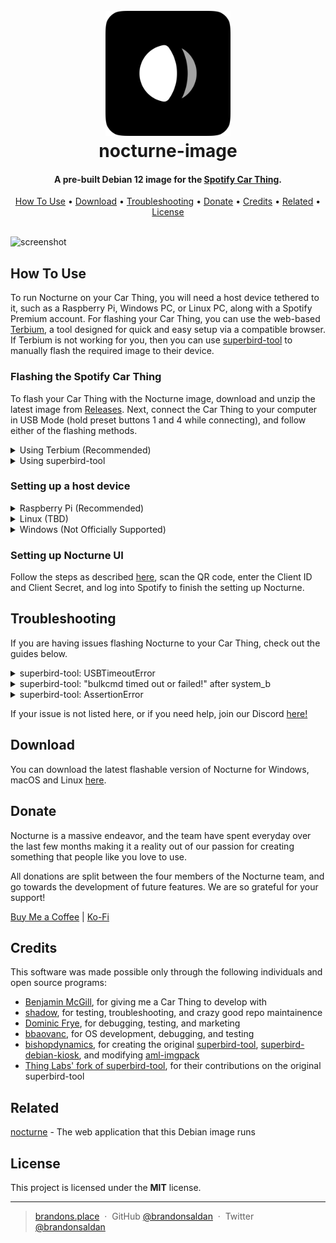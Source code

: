 
<h1 align="center">
  <br>
  <a href="http://www.amitmerchant.com/electron-markdownify"><img src="https://raw.githubusercontent.com/brandonsaldan/nocturne-image/refs/heads/main/pictures/nocturne-logo.png" alt="Markdownify" width="200"></a>
  <br>
  nocturne-image
  <br>
</h1>

<h4 align="center">A pre-built Debian 12 image for the <a href="https://carthing.spotify.com/" target="_blank">Spotify Car Thing</a>.</h4>

<p align="center">
  <a href="#how-to-use">How To Use</a> •
  <a href="#download">Download</a> •
  <a href="#troubleshooting">Troubleshooting</a> •
  <a href="#donate">Donate</a> •
  <a href="#credits">Credits</a> •
  <a href="#related">Related</a> •
  <a href="#license">License</a>
</p>

<br>
<img src="https://raw.githubusercontent.com/brandonsaldan/nocturne-image/refs/heads/main/pictures/nocturne-1.png" alt="screenshot">

## How To Use

To run Nocturne on your Car Thing, you will need a host device tethered to it, such as a Raspberry Pi, Windows PC, or Linux PC, along with a Spotify Premium account. For flashing your Car Thing, you can use the web-based [Terbium](https://terbium.app/), a tool designed for quick and easy setup via a compatible browser. If Terbium is not working for you, then you can use  [superbird-tool](https://github.com/thinglabsoss/superbird-tool) to manually flash the required image to their device. 

### Flashing the Spotify Car Thing

To flash your Car Thing with the Nocturne image, download and unzip the latest image from [Releases](https://github.com/brandonsaldan/nocturne-image/releases). Next, connect the Car Thing to your computer in USB Mode (hold preset buttons 1 and 4 while connecting), and follow either of the flashing methods.

<details>
<summary>Using Terbium (Recommended)</summary>

Open [Terbium](https://terbium.app/) in a web usb compatible browser (ex. Google Chrome, Chromium, etc)

Follow the prompts in Terbium as they follow and select the folder path `/path/to/nocturne-image/image` as the image folder.

</details>

<details>
<summary>Using superbird-tool</summary>

  If you haven't already, download [superbird-tool](https://github.com/thinglabsoss/superbird-tool) and run the setup process detailed [here](https://github.com/thinglabsoss/superbird-tool?tab=readme-ov-file#supported-platforms).

  ```bash
  # Go into the superbird-tool repository
  $ cd /path/to/superbird-tool-main

  # Find device
  $ python superbird_tool.py --find_device

  # Flash Nocturne image, without resetting the data partition 
  $ python superbird_tool.py --dont_reset --restore_device /path/to/nocturne-image/image 
  ```
</details>

### Setting up a host device

<details>
<summary>Raspberry Pi (Recommended)</summary>

NOTE: This setup requires the following extra hardware:
```
- Pi Zero W or Pi Zero 2 W
- Micro USB to USB C Cable (to connect the Car Thing to the Pi)
- Micro USB to USB A/USB C Cable (to power the Pi)  
- SD Card >= 8GB
- 5V 2A power supply
```

Download and open [Raspberry Pi Imager](https://www.raspberrypi.com/software/), select Raspberry Pi OS (Legacy, 64-bit) Lite, select "Edit Settings", check "Set hostname", check "Set username and password" (set a password), check "Configure wireless LAN", (enter your network's SSID and password), check "Set local settings". Open the Services tab, enable SSH, and use password authentication. Write the configured OS to your microSD card and insert it into your Raspberry Pi.

After the OS is successfully flashed to the SD card, copy the setup script to your Pi connect your car thing and run the commands as follows:

```bash
# SSH into Raspberry Pi
$ ssh pi@raspberrypi.local

# Download setup_host_rpi.sh to Raspberry Pi
$ wget https://raw.githubusercontent.com/usenocturne/nocturne-image/refs/heads/main/setup-scripts/setup_host_rpi.sh

# Make setup_host_rpi.sh executable
$ chmod +x /home/pi/setup_host_rpi.sh

# Execute setup_host_rpi.sh
$ sudo ./setup_host_rpi.sh

# Reboot Raspberry Pi
$ sudo reboot
```

If you would like to use Nocturne in a car, you can run the following commands to allow your phone's hotspot to provide internet: 

```bash
# SSH into Raspberry Pi
$ ssh pi@raspberrypi.local

# Download setup_hotspot_rpi.py to Raspberry Pi
$ wget https://raw.githubusercontent.com/usenocturne/nocturne-image/refs/heads/main/setup-scripts/setup_hotspot_rpi.py

# Execute setup_hotspot_rpi.py
$ sudo python3 ./setup_hotspot_rpi.py
```
</details>

<details>
<summary>Linux (TBD)</summary>

NOTE: A rewrite of the script is in progress to address edge cases and allow for greater device security. If you want to persue this route still you will need knowledge of your Linux OS and how to configure your local firewall for NAT and forwarding of network traffic. Unfortunately this varies greatly between OS (ex. Ubuntu uses UFW, Fedora uses firewalld, and Debian uses nftables).

</details>

<details>
<summary>Windows (Not Officially Supported)</summary>

NOTE: NO SUPPORT IS PROVIDED FOR THIS METHOD

NOTE: This setup method is not recommended as there are frequent issues with the AMD USB chipset with earlier Ryzen models and recognizing the Car Thing. Proceed with caution knowing that it may not work with your PC.

Enter the following commands in powershell as Administrator to allow internet access to your Car Thing:

```bash
#Identify correct network adapter is present:
$ctNic = (Get-NetAdapter -InterfaceDescription "*NDIS*")

#Set IP address of network interface:
$ctNic | Set-NetIPAddress -IPAddress 192.168.7.1 -PrefixLength 24

#Allow sharing of network connection to Car Thing
New-NetNat -Name "CarThing" -InternalIPInterfaceAddressPrefix 192.168.7.0/24

```

As an FYI, your mileage may vary greately here. You may need to configure the Windows Firewall to allow this traffic depending on your environment. 

</details>

### Setting up Nocturne UI

Follow the steps as described [here](https://github.com/usenocturne/nocturne-ui?tab=readme-ov-file#spotify-developer-setup), scan the QR code, enter the Client ID and Client Secret, and log into Spotify to finish the setting up Nocturne.

## Troubleshooting

If you are having issues flashing Nocturne to your Car Thing, check out the guides below. 


<details>
<summary>superbird-tool: USBTimeoutError</summary>

If you are encountering this error while flashing your Car Thing, try using the option `--slow_burn` or `--slower_burn` in the command used to flash. 

This will look like the following:
```bash
$ python ./superbird_tool.py --dont_reset --slow_burn --restore_device /path/to/nocturne/image
``` 

If this still does not resolve the error, then you will have to edit line 164 (the one that says `MULTIPLIER = 8`) in `superbird_device.py` 

If your flashing is failing at `executing bulkcmd: "amlmmc part 1"`, then try running the following command manually. This may take a few tries to succeed.

```bash
$ python ./superbird_tool.py --bulkcmd "amlmmc part 1"
``` 

 `python` in the above commands depends on what OS you are running. 

For Windows, it will be `python`. 

For macOS, it will be `/opt/homebrew/bin/python3`. 

For Linux, it will be `python3`

</details>

<details>
<summary>superbird-tool: "bulkcmd timed out or failed!" after system_b </summary>

If you are encountering this error while flashing your Car Thing, you must replace the `superbird_partitions.py` file in the `superbird-tool` folder with the one provided in this repo. 

This error occurs since some devices have a smaller data partition, causing the error when attempting to flash the data partition.
</details>

<details>
<summary>superbird-tool: AssertionError </summary>

If you are encountering this error while flashing your Car Thing, you must install the `libusbk` driver in Zadig. You can do this with the steps found [here](https://github.com/thinglabsoss/superbird-tool?tab=readme-ov-file#windows), and replacing `libusb-win32` with `libusbk` instead.
</details>

If your issue is not listed here, or if you need help, join our Discord [here!](https://discord.gg/GTP9AawHPt)

## Download

You can download the latest flashable version of Nocturne for Windows, macOS and Linux [here](https://github.com/brandonsaldan/nocturne-image/releases/latest).

## Donate

Nocturne is a massive endeavor, and the team have spent everyday over the last few months making it a reality out of our passion for creating something that people like you love to use.

All donations are split between the four members of the Nocturne team, and go towards the development of future features. We are so grateful for your support!

[Buy Me a Coffee](https://buymeacoffee.com/brandonsaldan) |
[Ko-Fi](https://ko-fi.com/brandonsaldan)

## Credits

This software was made possible only through the following individuals and open source programs:

- [Benjamin McGill](https://www.linkedin.com/in/benjamin-mcgill/), for giving me a Car Thing to develop with
- [shadow](https://github.com/68p), for testing, troubleshooting, and crazy good repo maintainence
- [Dominic Frye](https://x.com/itsnebulalol), for debugging, testing, and marketing
- [bbaovanc](https://x.com/bbaovanc), for OS development, debugging, and testing
- [bishopdynamics](https://github.com/bishopdynamics), for creating the original [superbird-tool](https://github.com/bishopdynamics/superbird-tool), [superbird-debian-kiosk](https://github.com/bishopdynamics/superbird-debian-kiosk), and modifying [aml-imgpack](https://github.com/bishopdynamics/aml-imgpack)
- [Thing Labs' fork of superbird-tool](https://github.com/thinglabsoss/superbird-tool), for their contributions on the original superbird-tool

## Related

[nocturne](https://github.com/brandonsaldan/nocturne) - The web application that this Debian image runs

## License

This project is licensed under the **MIT** license.

---

> [brandons.place](https://brandons.place/) &nbsp;&middot;&nbsp;
> GitHub [@brandonsaldan](https://github.com/brandonsaldan) &nbsp;&middot;&nbsp;
> Twitter [@brandonsaldan](https://twitter.com/brandonsaldan)
